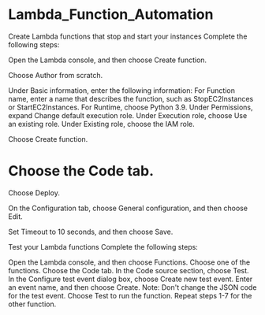 # Lambda_Function_Automation

Create Lambda functions that stop and start your instances
Complete the following steps:

Open the Lambda console, and then choose Create function.

Choose Author from scratch.

Under Basic information, enter the following information:
For Function name, enter a name that describes the function, such as StopEC2Instances or StartEC2Instances.
For Runtime, choose Python 3.9.
Under Permissions, expand Change default execution role.
Under Execution role, choose Use an existing role.
Under Existing role, choose the IAM role.

Choose Create function.

Choose the Code tab.
====================================================================================================================================================================================================
Choose Deploy.

On the Configuration tab, choose General configuration, and then choose Edit.

Set Timeout to 10 seconds, and then choose Save.

Test your Lambda functions
Complete the following steps:

Open the Lambda console, and then choose Functions.
Choose one of the functions.
Choose the Code tab.
In the Code source section, choose Test.
In the Configure test event dialog box, choose Create new test event.
Enter an event name, and then choose Create.
Note: Don't change the JSON code for the test event.
Choose Test to run the function.
Repeat steps 1-7 for the other function.
